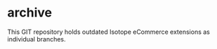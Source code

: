 archive
=======

This GIT repository holds outdated Isotope eCommerce extensions as individual branches.

